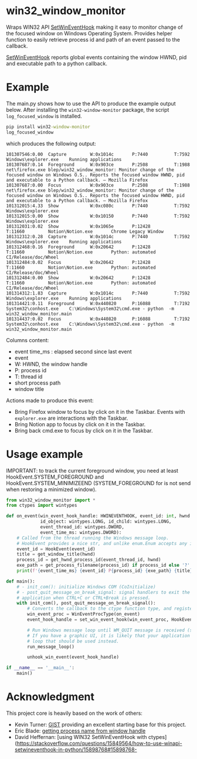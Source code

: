 # win32_window_monitor

Wraps WIN32 API [SetWinEventHook](https://learn.microsoft.com/en-us/windows/win32/api/winuser/nf-winuser-setwineventhook) making it easy to monitor change of the focused window on Windows Operating 
System. Provides helper function to easily retrieve process id and path of an event passed to the callback. 

[SetWinEventHook](https://learn.microsoft.com/en-us/windows/win32/api/winuser/nf-winuser-setwineventhook) reports global events containing the window HWND, pid and executable path to a python callback.

# Example

The main.py shows how to use the API to produce the example output below. After
installing the `win32-window-monitor` package, the script `log_focused_window` is installed.

```bat
pip install win32-window-monitor
log_focused_window
```

which produces the following output:

```text
101307546:0.00  Capture         W:0x1014c       P:7440          T:7592          Windows\explorer.exe    Running applications
101307687:0.14  Foreground      W:0x903ce       P:2508          T:1988          net\firefox.exe blep/win32_window_monitor: Monitor change of the focused window on Windows O.S.. Reports the focused window HWND, pid and executable to a Python callback. — Mozilla Firefox
101307687:0.00  Focus           W:0x903ce       P:2508          T:1988          net\firefox.exe blep/win32_window_monitor: Monitor change of the focused window on Windows O.S.. Reports the focused window HWND, pid and executable to a Python callback. — Mozilla Firefox
101312015:4.33  Show            W:0xc080c       P:7440          T:7592          Windows\explorer.exe
101312015:0.00  Show            W:0x10150       P:7440          T:7592          Windows\explorer.exe
101312031:0.02  Show            W:0x1065e       P:12428         T:11660         Notion\Notion.exe       Chrome Legacy Window
101312312:0.28  Capture         W:0x1014c       P:7440          T:7592          Windows\explorer.exe    Running applications
101312468:0.16  Foreground      W:0x20642       P:12428         T:11660         Notion\Notion.exe       Python: automated CI/Release/doc/Wheel
101312484:0.02  Focus           W:0x20642       P:12428         T:11660         Notion\Notion.exe       Python: automated CI/Release/doc/Wheel
101312484:0.00  Show            W:0x20642       P:12428         T:11660         Notion\Notion.exe       Python: automated CI/Release/doc/Wheel
101314312:1.83  Capture         W:0x1014c       P:7440          T:7592          Windows\explorer.exe    Running applications
101314421:0.11  Foreground      W:0x440820      P:16088         T:7192          System32\conhost.exe    C:\Windows\System32\cmd.exe - python  -m win32_window_monitor.main
101314437:0.02  Focus           W:0x440820      P:16088         T:7192          System32\conhost.exe    C:\Windows\System32\cmd.exe - python  -m win32_window_monitor.main
```

Columns content:

- event time_ms : elapsed second since last event
- event
- W: HWND, the window handle
- P: process id
- T: thread id
- short process path
- window title

Actions made to produce this event:

- Bring Firefox window to focus by click on it in the Taskbar. Events with `explorer.exe` are interactions with the
  Taskbar.
- Bring Notion app to focus by click on it in the Taskbar.
- Bring back cmd.exe to focus by click on it in the Taskbar.

# Usage example

IMPORTANT: to track the current foreground window, you need at least HookEvent.SYSTEM_FOREGROUND and
HookEvent.SYSTEM_MINIMIZEEND (SYSTEM_FOREGROUND for is not send when restoring a minimized window).

```python
from win32_window_monitor import *
from ctypes import wintypes

def on_event(win_event_hook_handle: HWINEVENTHOOK, event_id: int, hwnd: wintypes.HWND,
             id_object: wintypes.LONG, id_child: wintypes.LONG,
             event_thread_id: wintypes.DWORD,
             event_time_ms: wintypes.DWORD):
    # Called from the thread running the Windows message loop.
    # HookEvent provides a nice str, and unlike enum.Enum accepts any integer value.
    event_id = HookEvent(event_id)
    title = get_window_title(hwnd)
    process_id = get_hwnd_process_id(event_thread_id, hwnd)
    exe_path = get_process_filename(process_id) if process_id else '?'
    print(f'{event_time_ms} {event_id} P{process_id} {exe_path} {title}')

def main():
    # - init_com(): initialize Windows COM (CoInitialize)
    # - post_quit_message_on_break_signal: signal handlers to exit the
    # application when CTRL+C or CTRL+Break is pressed.
    with init_com(), post_quit_message_on_break_signal():
        # Converts the callback to the ctype function type, and register it.
        win_event_proc = WinEventProcType(on_event)
        event_hook_handle = set_win_event_hook(win_event_proc, HookEvent.SYSTEM_FOREGROUND)

        # Run Windows message loop until WM_QUIT message is received (send by signal handlers above).
        # If you have a graphic UI, it is likely that your application already has a Windows message
        # loop that should be used instead.
        run_message_loop()

        unhook_win_event(event_hook_handle)

if __name__ == '__main__':
    main()
```

# Acknowledgment

This project core is heavily based on the work of others:

- Kevin Turner: [GIST](https://gist.github.com/keturn/6695625) providing an excellent starting base for this project.
- Eric Blade: [getting process name from window handle](https://mail.python.org/pipermail/python-win32/2009-July/009381.html)
- David Heffernan: [using WIN32 SetWinEventHook with ctypes](https://stackoverflow.com/questions/15849564/how-to-use-winapi-setwineventhook-in-python/15898768#15898768-

